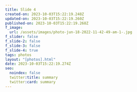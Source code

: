 ```yaml
---
title: Slide 4
created-on: 2023-10-03T15:22:19.248Z
updated-on: 2023-10-03T15:22:19.260Z
published-on: 2023-10-03T15:22:19.268Z
f_image:
  url: /assets/images/photo-jun-18-2022-11-42-49-am-1-.jpg
f_slider: false
f_slide-2: false
f_slide-3: false
f_slide-4: true
tags: photos
layout: "[photos].html"
date: 2023-10-03T15:22:19.274Z
seo:
  noindex: false
  twitter:title: summary
  twitter:card: summary
---
```

